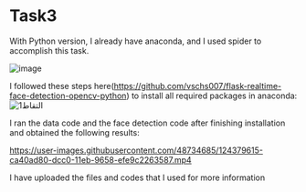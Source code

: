 # Task3
With Python version, I already have anaconda, and I used spider to accomplish this task. 

![image](https://user-images.githubusercontent.com/48734685/124378212-efc9b900-dcb8-11eb-9340-6d5f45310cae.png)


I followed these steps here(https://github.com/vschs007/flask-realtime-face-detection-opencv-python) to install all required packages in anaconda:
![التقاط1](https://user-images.githubusercontent.com/48734685/124378138-8a75c800-dcb8-11eb-85d8-7ebec77ffa6b.PNG)



I ran the data code and the face detection code after finishing installation and obtained the following results:




https://user-images.githubusercontent.com/48734685/124379615-ca40ad80-dcc0-11eb-9658-efe9c2263587.mp4



I have uploaded the files and codes that I used for more information



